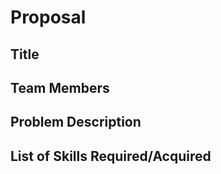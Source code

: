 # Proposal

## Title

## Team Members

## Problem Description

## List of Skills Required/Acquired



